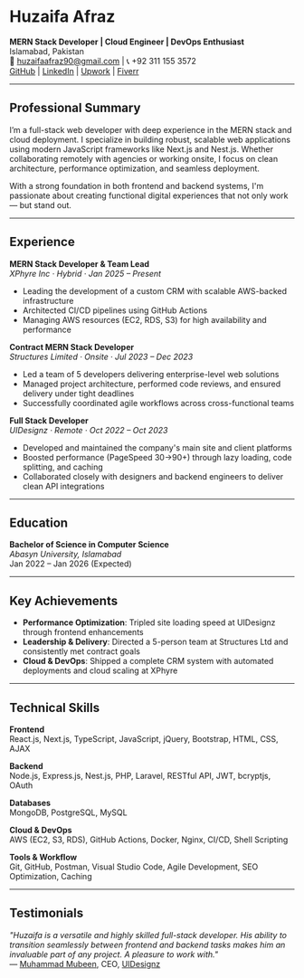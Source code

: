 # Huzaifa Afraz  
**MERN Stack Developer | Cloud Engineer | DevOps Enthusiast**  
Islamabad, Pakistan  
📧 huzaifaafraz90@gmail.com | 📞 +92 311 155 3572  
[GitHub](https://github.com/huzaifa-afraz) | [LinkedIn](https://www.linkedin.com/in/huzaifa-afraz/) | [Upwork](https://www.upwork.com/freelancers/~0193c51ca728116e54) | [Fiverr](https://www.fiverr.com/huzaifaafraz299)

---

## Professional Summary

I’m a full-stack web developer with deep experience in the MERN stack and cloud deployment. I specialize in building robust, scalable web applications using modern JavaScript frameworks like Next.js and Nest.js. Whether collaborating remotely with agencies or working onsite, I focus on clean architecture, performance optimization, and seamless deployment.

With a strong foundation in both frontend and backend systems, I'm passionate about creating functional digital experiences that not only work — but stand out.

---

## Experience

**MERN Stack Developer & Team Lead**  
*XPhyre Inc · Hybrid · Jan 2025 – Present*  
- Leading the development of a custom CRM with scalable AWS-backed infrastructure  
- Architected CI/CD pipelines using GitHub Actions  
- Managing AWS resources (EC2, RDS, S3) for high availability and performance

**Contract MERN Stack Developer**  
*Structures Limited · Onsite · Jul 2023 – Dec 2023*  
- Led a team of 5 developers delivering enterprise-level web solutions  
- Managed project architecture, performed code reviews, and ensured delivery under tight deadlines  
- Successfully coordinated agile workflows across cross-functional teams

**Full Stack Developer**  
*UIDesignz · Remote · Oct 2022 – Oct 2023*  
- Developed and maintained the company's main site and client platforms  
- Boosted performance (PageSpeed 30→90+) through lazy loading, code splitting, and caching  
- Collaborated closely with designers and backend engineers to deliver clean API integrations

---

## Education

**Bachelor of Science in Computer Science**  
*Abasyn University, Islamabad*  
Jan 2022 – Jan 2026 (Expected)

---

## Key Achievements

- **Performance Optimization**: Tripled site loading speed at UIDesignz through frontend enhancements  
- **Leadership & Delivery**: Directed a 5-person team at Structures Ltd and consistently met contract goals  
- **Cloud & DevOps**: Shipped a complete CRM system with automated deployments and cloud scaling at XPhyre

---

## Technical Skills

**Frontend**  
React.js, Next.js, TypeScript, JavaScript, jQuery, Bootstrap, HTML, CSS, AJAX

**Backend**  
Node.js, Express.js, Nest.js, PHP, Laravel, RESTful API, JWT, bcryptjs, OAuth

**Databases**  
MongoDB, PostgreSQL, MySQL

**Cloud & DevOps**  
AWS (EC2, S3, RDS), GitHub Actions, Docker, Nginx, CI/CD, Shell Scripting

**Tools & Workflow**  
Git, GitHub, Postman, Visual Studio Code, Agile Development, SEO Optimization, Caching

---

## Testimonials

*"Huzaifa is a versatile and highly skilled full-stack developer. His ability to transition seamlessly between frontend and backend tasks makes him an invaluable part of any project. A pleasure to work with."*  
— [Muhammad Mubeen](https://www.linkedin.com/in/mubeen-web-designer-in-usa/), CEO, [UIDesignz](https://www.uidesignz.com)
